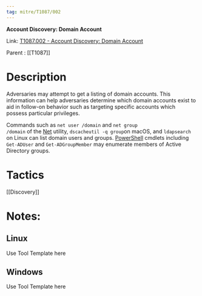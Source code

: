 ```yaml
---
tag: mitre/T1087/002
---
```


**Account Discovery: Domain Account**

Link: [T1087.002 - Account Discovery: Domain Account](https://attack.mitre.org/techniques/T1087/002)

Parent : [[T1087]]


# Description

Adversaries may attempt to get a listing of domain accounts. This information can help adversaries determine which domain accounts exist to aid in follow-on behavior such as targeting specific accounts which possess particular privileges.

Commands such as <code>net user /domain</code> and <code>net group /domain</code> of the [Net](https://attack.mitre.org/software/S0039) utility, <code>dscacheutil -q group</code>on macOS, and <code>ldapsearch</code> on Linux can list domain users and groups. [PowerShell](https://attack.mitre.org/techniques/T1059/001) cmdlets including <code>Get-ADUser</code> and <code>Get-ADGroupMember</code> may enumerate members of Active Directory groups.  

# Tactics


[[Discovery]]


# Notes:

## Linux

Use Tool Template here

## Windows

Use Tool Template here